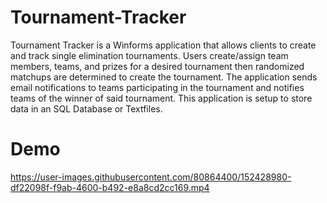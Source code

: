 # Tournament-Tracker
Tournament Tracker is a Winforms application that allows clients to create and track single elimination tournaments. 
Users create/assign team members, teams, and prizes for a desired tournament then randomized matchups are determined to create the tournament.
The application sends email notifications to teams participating in the tournament and notifies teams of the winner of said tournament.
This application is setup to store data in an SQL Database or Textfiles.

# Demo
https://user-images.githubusercontent.com/80864400/152428980-df22098f-f9ab-4600-b492-e8a8cd2cc169.mp4


